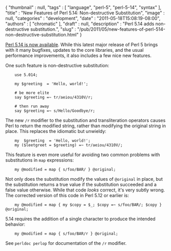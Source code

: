 {
   "thumbnail" : null,
   "tags" : [
      "language",
      "perl-5",
      "perl-5-14",
      "syntax"
   ],
   "title" : "New Features of Perl 5.14: Non-destructive Substitution",
   "image" : null,
   "categories" : "development",
   "date" : "2011-05-18T15:08:19-08:00",
   "authors" : [
      "chromatic"
   ],
   "draft" : null,
   "description" : "Perl 5.14 adds non-destructive substitution.",
   "slug" : "/pub/2011/05/new-features-of-perl-514-non-destructive-substitution.html"
}



[Perl 5.14 is now available](http://news.perlfoundation.org/2011/05/perl-514.html). While this latest major release of Perl 5 brings with it many bugfixes, updates to the core libraries, and the usual performance improvements, it also includes a few nice new features.

One such feature is non-destructive substitution:

        use 5.014;

        my $greeting  = 'Hello, world!';

        # be more elite
        say $greeting =~ tr/aeiou/4310V/r;

        # then run away
        say $greeting =~ s/Hello/Goodbye/r;

The new `/r` modifier to the substitution and transliteration operators causes Perl to return the modified string, rather than modifying the original string in place. This replaces the idiomatic but unwieldy:

        my  $greeting  = 'Hello, world!';
        my ($leetgreet = $greeting) =~ tr/aeiou/4310V/;

This feature is even more useful for avoiding two common problems with substitutions in `map` expressions:

        my @modified = map { s/foo/BAR/ } @original;

Not only does the substitution modify the values of `@original` in place, but the substitution returns a true value if the substitution succeeded and a false value otherwise. While that code *looks* correct, it's very subtly wrong. The corrected version of this code in Perl 5.12 or earlier is:

        my @modified = map { my $copy = $_; $copy =~ s/foo/BAR/; $copy } @original;

5.14 requires the addition of a single character to produce the intended behavior:

        my @modified = map { s/foo/BAR/r } @original;

See `perldoc perlop` for documentation of the `/r` modifier.
